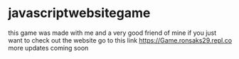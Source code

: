 # javascriptwebsitegame
this game was made with me and a very good friend of mine
if you just want to check out the website go to this link
https://Game.ronsaks29.repl.co
more updates coming soon
